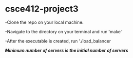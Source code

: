 # csce412-project3

-Clone the repo on your local machine.

-Navigate to the directory on your terminal and run 'make'

-After the executable is created, run './load_balancer

***Minimum number of servers is the initial number of servers***

